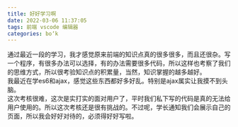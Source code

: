 ```yaml
---
title: 好好学习啊
date: 2022-03-06 11:37:05
tags: 前端 vscode 编辑器
categories: bo‘k
---
```


<!--more-->

通过最近一段的学习，我才感觉原来前端的知识点真的很多很多，而且还很杂。写一个程序，有很多办法可以选择，有的办法需要很多代码，所以这样也考察了我们的思维方式，所以很考验知识点的积累量，当然，知识掌握的越多越好。  
我最近在学es6和ajax，感觉这些东西都好多好乱。特别是ajax属实让我摸不到头脑。  
这次考核很难，这次是实打实的面对用户了，平时我们私下写的代码是真的无法给用户使用的。所以这次考核还是很有挑战的。不过呢，学长通知我们会展示自己的页面，所以我会好好对待的，必须得好好写啦。